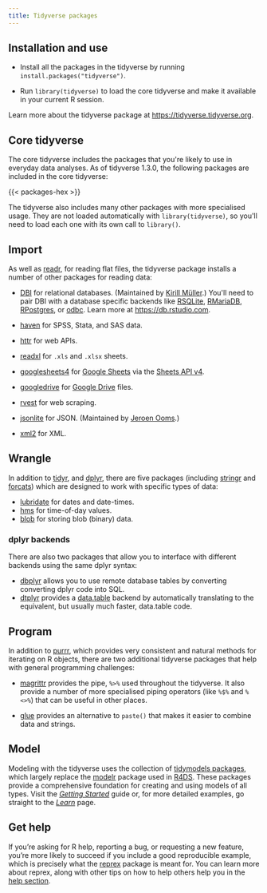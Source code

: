 ```yaml
---
title: Tidyverse packages
---
```


## Installation and use

* Install all the packages in the tidyverse by running `install.packages("tidyverse")`.

* Run `library(tidyverse)` to load the core tidyverse and make it available
  in your current R session.

Learn more about the tidyverse package at <https://tidyverse.tidyverse.org>.

## Core tidyverse

The core tidyverse includes the packages that you're likely to use in everyday data analyses. As of tidyverse 1.3.0, the following packages are included in the core tidyverse:

{{< packages-hex >}}

The tidyverse also includes many other packages with more specialised usage. They are not loaded automatically with `library(tidyverse)`, so you'll need to load each one with its own call to `library()`.

## Import

As well as [readr](https://readr.tidyverse.org), for reading flat files, the tidyverse package installs a number of other packages for reading data:

* [DBI](https://github.com/rstats-db/DBI) for relational databases.
  (Maintained by [Kirill Müller](https://www.cynkra.com).)
  You'll need to pair DBI with a database specific backends like 
  [RSQLite](https://rsqlite.r-dbi.org), 
  [RMariaDB](https://rmariadb.r-dbi.org),
  [RPostgres](https://rpostgres.r-dbi.org), or 
  [odbc](https://github.com/r-dbi/odbc). 
  Learn more at <https://db.rstudio.com>.

* [haven](https://haven.tidyverse.org) for SPSS, Stata, and SAS data.

* [httr](https://github.com/r-lib/httr) for web APIs.

* [readxl](https://readxl.tidyverse.org) for `.xls` and `.xlsx` sheets.

* [googlesheets4](https://googlesheets4.tidyverse.org) for [Google Sheets](https://docs.google.com/spreadsheets/) via the [Sheets API v4](https://developers.google.com/sheets/api/).

* [googledrive](https://googledrive.tidyverse.org) for [Google Drive](https://drive.google.com/) files.

* [rvest](https://github.com/tidyverse/rvest) for web scraping.

* [jsonlite](https://github.com/jeroen/jsonlite#jsonlite)
  for JSON. (Maintained by [Jeroen Ooms](https://github.com/jeroen).)

* [xml2](https://github.com/r-lib/xml2) for XML.

<!-- TODO: add googledrive and googlesheets4 once included: https://github.com/tidyverse/tidyverse/issues/229 -->

## Wrangle

In addition to [tidyr](https://tidyr.tidyverse.org), and [dplyr](https://dplyr.tidyverse.org), there are five packages (including [stringr](https://stringr.tidyverse.org) and [forcats](https://forcats.tidyverse.org)) which are designed to work with specific types of data:

* [lubridate](https://lubridate.tidyverse.org) for dates and date-times.
* [hms](https://github.com/tidyverse/hms) for time-of-day values.
* [blob](https://github.com/tidyverse/blob) for storing blob (binary) data.

### dplyr backends

There are also two packages that allow you to interface with different backends using the same dplyr syntax:

* [dbplyr](https://dbplyr.tidyverse.org) allows you to use remote database tables by converting converting dplyr code into SQL. 
* [dtplyr](https://dtplyr.tidyverse.org) provides a [data.table](http://r-datatable.com) backend by automatically translating to the equivalent, but usually much faster, data.table code.  

## Program

In addition to [purrr](https://purrr.tidyverse.org), which provides very consistent and natural methods for iterating on R objects, there are two additional tidyverse packages that help with general programming challenges:

* [magrittr](https://magrittr.tidyverse.org) provides the pipe, `%>%` used
  throughout the tidyverse. It also provide a number of more specialised
  piping operators (like `%$%` and `%<>%`) that can be useful in other places.

* [glue](https://github.com/tidyverse/glue) provides an alternative to
  `paste()` that makes it easier to combine data and strings.

## Model

Modeling with the tidyverse uses the collection of [tidymodels packages](https://www.tidymodels.org/), which largely replace the [modelr](https://github.com/tidyverse/modelr) package used in [R4DS](https://r4ds.had.co.nz/). These packages provide a comprehensive foundation for creating and using models of all types. Visit the [_Getting Started_](https://www.tidymodels.org/start/) guide or, for more detailed examples, go straight to the [_Learn_](https://www.tidymodels.org/learn/) page.  

## Get help

If you’re asking for R help, reporting a bug, or requesting a new feature, you’re more likely to succeed if you include a good reproducible example, which is precisely what the [reprex](https://reprex.tidyverse.org/) package is meant for. You can learn more about reprex, along with other tips on how to help others help you in the [help section](https://www.tidyverse.org/help/).
